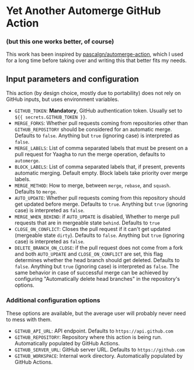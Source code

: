 # Yet Another Automerge GitHub Action
### (but this one works better, of course)

This work has been inspired by [pascalgn/automerge-action](https://github.com/pascalgn/automerge-action),
which I used for a long time before taking over and writing this that better fits my needs.

## Input parameters and configuration

This action (by design choice, mostly due to portability) does not rely on GitHub inputs, but uses environment variables.

* `GITHUB_TOKEN`: **Mandatory**, GitHub authentication token. Usually set to `${{ secrets.GITHUB_TOKEN }}`.
* `MERGE_FORKS`: Whether pull requests coming from repositories other than `GITHUB_REPOSITORY` should be considered for an automatic merge. Defaults to `false`.
Anything but `true` (ignoring case) is interpreted as `false`.
* `MERGE_LABELS`: List of comma separated labels that must be present on a pull request for Yaagha to run the merge operation, defaults to `automerge`.
* `BLOCK_LABELS`: List of comma separated labels that, if present, prevents automatic merging. Default empty. Block labels take priority over merge labels.
* `MERGE_METHOD`: How to merge, between `merge`, `rebase`, and `squash`. Defaults to `merge`.
* `AUTO_UPDATE`: Whether pull requests coming from this repository should get updated before merge. Defaults to `true`.
Anything but `true` (ignoring case) is interpreted as `false`.
* `MERGE_WHEN_BEHIND`: if `AUTO_UPDATE` is disabled, Whether to merge pull requests that are in mergeable state `behind`. Defaults to `true`
* `CLOSE_ON_CONFLICT`: Closes the pull request if it can't get updated (mergeable state `dirty`). Defaults to `false`.
Anything but `true` (ignoring case) is interpreted as `false`.
* `DELETE_BRANCH_ON_CLOSE`: if the pull request does not come from a fork and both `AUTO_UPDATE` and `CLOSE_ON_CONFLICT` are set, this flag determines whether the head branch should get deleted.
Defaults to `false`.
Anything but `true` (ignoring case) is interpreted as `false`.
The same behavior in case of successful merge can be achieved by configuring "Automatically delete head branches" in the repository's options. 

### Additional configuration options

These options are available, but the average user will probably never need to mess with them.

* `GITHUB_API_URL`: API endpoint. Defaults to `https://api.github.com`
* `GITHUB_REPOSITORY`: Repository where this action is being run. Automatically populated by GitHub Actions.
* `GITHUB_SERVER_URL`: GitHub server URL. Defaults to `https://github.com`
* `GITHUB_WORKSPACE`: Internal work directory. Automatically populated by GitHub Actions.
